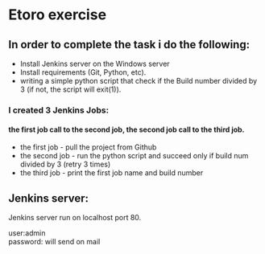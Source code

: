 # Etoro exercise
 
## In order to complete the task i do the following:
 
- Install Jenkins server on the Windows server
- Install requirements (Git, Python, etc).
- writing a simple python script that check if the Build number divided by 3
 (if not, the script will exit(1)).

 
 
### I created 3 Jenkins Jobs:
#### the first job call to the second job, the second job call to the third job.
 
- the first job - pull the project from Github
- the second job - run the python script and succeed only if build num divided by 3 (retry 3 times)
- the third job - print the first job name and build number

## Jenkins server:
Jenkins server run on localhost port 80.

user:admin  
password: will send on mail






